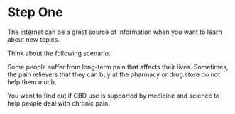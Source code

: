 # Step One

The internet can be a great source of information when you want to learn about new topics.

Think about the following scenario:

Some people suffer from long-term pain that affects their lives. Sometimes, the pain relievers that they can buy at the pharmacy or drug store do not help them much.

You want to find out if CBD use is supported by medicine and science to help people deal with chronic pain.
